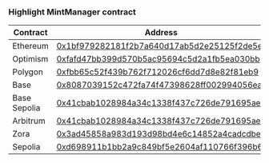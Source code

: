 ### Highlight MintManager contract

| Contract     | Address                                                                                                                    | Chain ID |
| ------------ | -------------------------------------------------------------------------------------------------------------------------- | -------- |
| Ethereum     | [0x1bf979282181f2b7a640d17ab5d2e25125f2de5e](https://www.onceupon.xyz/0x1bf979282181f2b7a640d17ab5d2e25125f2de5e:1)        | 1        |
| Optimism     | [0xfafd47bb399d570b5ac95694c5d2a1fb5ea030bb](https://www.onceupon.xyz/0xfafd47bb399d570b5ac95694c5d2a1fb5ea030bb:10)       | 10       |
| Polygon      | [0xfbb65c52f439b762f712026cf6dd7d8e82f81eb9](https://www.onceupon.xyz/0xfbb65c52f439b762f712026cf6dd7d8e82f81eb9:137)      | 137      |
| Base         | [0x8087039152c472fa74f47398628ff002994056ea](https://www.onceupon.xyz/0x8087039152c472fa74f47398628ff002994056ea:8453)     | 8453     |
| Base Sepolia | [0x41cbab1028984a34c1338f437c726de791695ae8](https://www.onceupon.xyz/0x41cbab1028984a34c1338f437c726de791695ae8:84532)    | 84532    |
| Arbitrum     | [0x41cbab1028984a34c1338f437c726de791695ae8](https://www.onceupon.xyz/0x41cbab1028984a34c1338f437c726de791695ae8:42161)    | 42161    |
| Zora         | [0x3ad45858a983d193d98bd4e6c14852a4cadcdbea](https://www.onceupon.xyz/0x3ad45858a983d193d98bd4e6c14852a4cadcdbea:7777777)  | 7777777  |
| Sepolia      | [0xd698911b1bb2a9c849bf5e2604af110766f396b6](https://www.onceupon.xyz/0xd698911b1bb2a9c849bf5e2604af110766f396b6:11155111) | 11155111 |
